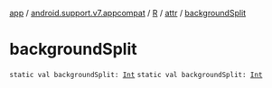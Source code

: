 [app](../../../index.md) / [android.support.v7.appcompat](../../index.md) / [R](../index.md) / [attr](index.md) / [backgroundSplit](.)

# backgroundSplit

`static val backgroundSplit: `[`Int`](https://kotlinlang.org/api/latest/jvm/stdlib/kotlin/-int/index.html)
`static val backgroundSplit: `[`Int`](https://kotlinlang.org/api/latest/jvm/stdlib/kotlin/-int/index.html)